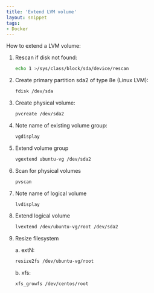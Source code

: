 ```yaml
---
title: 'Extend LVM volume'
layout: snippet
tags:
- Docker
---
```

How to extend a LVM volume:

1. Rescan if disk not found:

    ```bash
    echo 1 >/sys/class/block/sda/device/rescan
    ```

2. Create primary partition sda2 of type 8e (Linux LVM):

    ```bash
    fdisk /dev/sda
    ```

3. Create physical volume:

    ```bash
    pvcreate /dev/sda2
    ```

4. Note name of existing volume group:

    ```bash
    vgdisplay
    ```

5. Extend volume group

    ```bash
    vgextend ubuntu-vg /dev/sda2
    ```

6. Scan for physical volumes

    ```bash
    pvscan
    ```

7. Note name of logical volume

    ```bash
    lvdisplay
    ```

8. Extend logical volume

    ```bash
    lvextend /dev/ubuntu-vg/root /dev/sda2
    ```

9. Resize filesystem

    a. extN:

    ```bash
    resize2fs /dev/ubuntu-vg/root
    ```


    b. xfs:

    ```bash
    xfs_growfs /dev/centos/root
    ```

